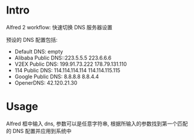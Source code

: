 Intro
=====

Alfred 2 workflow: 快速切换 DNS 服务器设置

预设的 DNS 配置包括:

* Default DNS: empty
* Alibaba Public DNS::223.5.5.5 223.6.6.6
* V2EX Public DNS: 199.91.73.222 178.79.131.110
* 114 Public DNS: 114.114.114.114 114.114.115.115
* Google Public DNS: 8.8.8.8 8.8.4.4
* OpenerDNS: 42.120.21.30

Usage
=====

Alfred 框中输入 dns, 参数可以是任意字符串, 根据所输入的参数找到第一个匹配的 DNS 配置并应用到系统中
